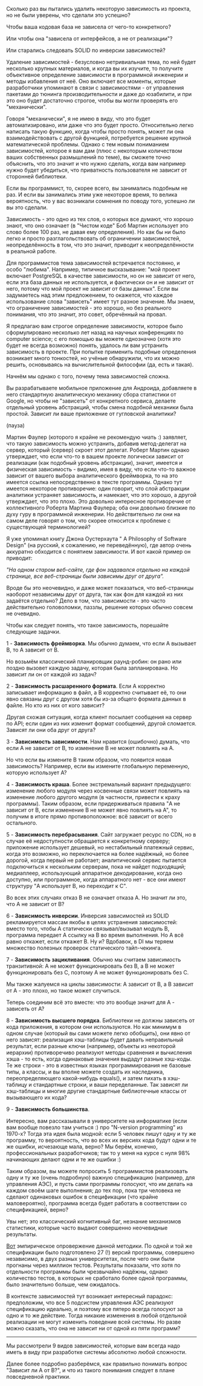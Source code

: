 Сколько раз вы пытались удалить некоторую зависимость из проекта, но не были уверены, что сделали это успешно?

Чтобы ваша кодовая база не зависела от чего-то конкретного?

Или чтобы она "зависела от интерфейсов, а не от реализации"?

Или старались следовать SOLID по инверсии зависимостей?

Удаление зависимостей - безусловно нетривиальная тема, по ней будет несколько крупных материалов, и когда вы их изучите, то получите объективное определение зависимости в программной инженерии и методы избавления от неё. Оно включает все моменты, которые разработчики упоминают в связи с зависимостями - от управления пакетами до тюнинга производительности и даже до юзабилити, и при это оно будет достаточно строгое, чтобы вы могли проверять его "механически".

Говоря "механически", я не имею в виду, что это будет автоматизировано, или даже что это будет просто. Относительно легко написать такую функцию, когда чтобы просто понять, может ли она взаимодействовать с другой функцией, потребуется решение крупной математической проблемы. Однако с тем новым пониманием зависимостей, которое я вам дам (плюс с некоторым количеством ваших собственных размышлений по теме), вы сможете точно объяснить, что это значит и что нужно сделать, когда вам например нужно будет убедиться, что приватность пользователя не зависит от сторонней библиотеки.

Если вы программист, то, скорее всего, вы занимались подобным не раз. И если вы занимались этим уже некоторое время, то велика вероятность, что у вас возникали сомнения по поводу того, успешно ли вы это сделали.

Зависимость - это одно из тех слов, о которых все думают, что хорошо знают, что оно означает (в "Чистом коде" Боб Мартин использует это слово более 100 раз, не давая ему определения). Но как бы ни было легко и просто разглагольствовать об ограничении зависимостей, неопределённость в том, что это значит, приводит к неопределённости в реальной работе.

Для программистов тема зависимостей встречается постоянно, и особо "любима". Например, типичное высказывание: "мой проект включает PostgreSQL в качестве зависимости, но он не зависит от него, если эта база данных не используется, и фактически он и не зависит от него, потому что мой проект не зависит от базы данных". Если вы задумаетесь над этим предложением, то окажется, что каждое использование слова "зависеть" имеет тут разное значение. Мы знаем, что ограничение зависимостей - это хорошо, но без реального понимания, что это значит, это совет, обречённый на провал.

Я предлагаю вам строгое определение зависимости, которое было сформулировано несколько лет назад на научных конференциях по computer science; с его помощью вы можете однозначно (хотя это будет не всегда возможно) понять, удалось ли вам устранить зависимость в проекте. При попытке применить подобные определения возникает много тонкостей, но учёные обнаружили, что их можно решить, основываясь на вычислительной философии (да, есть и такая).

Начнём мы однако с того, почему тема зависимостей сложна. 

Вы разрабатываете мобильное приложение для Андроида, добавляете в него стандартную аналитическую механику сбора статистики от Google, но чтобы не "зависеть" от конкретного сервиса, делаете отдельный уровень абстракций, чтобы смена подобной механики была простой. Зависит ли ваше приложение от гугловской аналитики?

(пауза)

Мартин Фаулер (которого я крайне не рекомендую чиать :) заявляет, что такую зависимость можно устранить, добавив метод-делегат на сервер, который (сервер) скроет этот делегат. Роберт Мартин однако утверждает, что если что-то в вашем проекте логически зависит от реализации (как подобный уровень абстракции), значит, имеется и физическая зависимость - видимо, имея в виду, что если что-то важное зависит от вашего выбора аналитического фреймворка, то на это имеется ссылка непосредственно в тексте программы. Однако тут имеется некоторое противоречие: один говорит, что слой абстракции аналитики устраняет зависимость, и намекает, что это хорошо, а другой утверждает, что это плохо. Это довольно интересное противоречие от коллективного Роберта Мартина Фаулера; оба они довольно близкие по духу гуру в программной инженерии. Но действительно ли они на самом деле говорят о том, что скорее относится к проблеме с существующей терминологией?

Я уже упоминал книгу Джона Оустерхаута " A Philosophy of Software Design" (на русский, к сожалению, не переведённую), где автор очень аккуратно обходится с понятием зависимости. И вот какой пример он приводит:

*"На одном старом веб-сайте, где фон задавался отдельно на каждой странице, все веб-страницы были зависимы друг от друга".*

Вроде бы это неочевидно, и даже может показаться, что веб-страницы наоборот независимы друг от друга, так как фон для каждой из них задаётся отдельно? Дело в том, что зависимости - это часто действительно головоломки, паззлы, решение которых обычно совсем не очевидно.

Чтобы как следует понять, что такое зависимость, порешайте следующие задачки. 

1 - **Зависимость фреймворка**. Мы обычно думаем, что если A вызывает B, то A зависит от B.

Но возьмём классический планировщик раунд-робин: он рано или поздно вызовет каждую задачу, которая была запланирована. Но зависит ли он от каждой из задач?

2 - **Зависимость расшаренного формата**. Если A корректно записывает информацию в файл, а B корректно считывает её, то они явно связаны друг с другом хотя бы из-за общего формата данных в файле. Но кто из них от кого зависит?

Другая схожая ситуация, когда клиент посылает сообщения на сервер по API; если один из них изменит формат сообщений, другой сломается. Зависят ли они оба друг от друга?

3 - **Зависимость зависимости**. Нам нравится (ошибочно) думать, что если A не зависит от B, то изменение B не может повлиять на A.

Но что если вы измените B таким образом, что появится новая зависимость? Например, если вы измените глобальную переменную, которую использует A? 

4 - **Зависимость краша**. Более экстремальный вариант предыдущего: изменение любого модуля через косвенные связи может повлиять на изменение любого другого модуля (в частности, привести к краху программы). Таким образом, если придерживаться правила "A не зависит от B, если изменение B не может явно повлиять на A", то получим в итоге прямо противоположное: всё зависит от всего остального.

5 - **Зависимость перебрасывания**. Сайт загружает ресурс по CDN, но в случае её недоступности обращается к конкретному серверу; приложение использует дешевый, но нестабильный платежный сервис, когда это возможно, но переключается на более надёжный, но более дорогой, когда первый не работает; аналитический сервис пытается подключиться к нескольким серверам, пока не найдет подходящий; медиаплеер, использующий аппаратное декодирование, когда оно доступно, или программное, когда аппаратного нет - все они имеют структуру "A использует B, но переходит к C".

Во всех этих случаях отказ B не означает отказа A. Но значит ли это, что A не зависит от B?

6 - **Зависимость инверсии**. Инверсия зависимостей из SOLID рекламируется массам якобы в целях устранения зависимостей: вместо того, чтобы A статически связывал/вызывал модуль B, программа передает A ссылку на B во время выполнения. Но A всё равно откажет, если откажет B. Ну и? Вдобавок, в DI мы теряем множество полезных проверок статического тайп-чекинга. 

7 - **Зависимость зацикливания**. Обычно мы считаем зависимость транзитивной: A не может функционировать без B, а B не может функционировать без C, поэтому A не может функционировать без C.

Мы также жалуемся на циклы зависимости: A зависит от B, а B зависит от A - это плохо, но такое может случиться.

Теперь соединим всё это вместе: что это вообще значит для А - зависеть от А?

8 - **Зависимость высшего порядка**. Библиотеки не должны зависеть от кода приложения, в котором они используются. Но как минимум в одном случае (который вы сами можете легко обобщить), они явно от него зависят: реализация хэш-таблицы будет давать неправильный результат, если разные ключи (например, объекты из некоторой иерархии) противоречиво реализуют методы сравнения и вычисления хэша - то есть, когда одинаковые значения выдадут разные хэш-коды. Те же строки - это в известных языках программирования не базовые типы, а классы, и вы вполне можете создать их наследника, переопределяющего какой-нибудь equals(), и затем пихать в хэш-таблицу и стандартные строки, и ваши переделанные. Так зависят ли хэш-таблицы и многие другие стандартные библиотечные классы от вызывающего их кода? 

9 - **Зависимость большинства**.

Интересно, вам рассказывали в университете на информатике (если вам вообще повезло там учиться :) про "N-version programming" из 1970-х? Тогда эта идея была модной: если 5 человек пишут одну и ту же программу, то вероятность, что во всех их версиях кода будут одни и те же ошибки, исчезающе мала, верно? Мы берём, конечно, профессиональных разработчиков; так то у меня на курсе с нуля 98% начинающих делают одни и те же ошибки :)

Таким образом, вы можете попросить 5 программистов реализовать одну и ту же (очень подробную) важную спецификацию (например, для управления АЭС), и пусть сами программы голосуют, что им делать на каждом своём шаге выполнения; до тех пор, пока три человека не сделают одинаковых ошибок в спецификации (что крайне маловероятно), программа всегда будет работать в соответствии со спецификацией, верно?

Увы нет; это классический когнитивный баг, незнание механизмов статистики, которые часто выдают совершенно неочевидные результаты.

[Вот](https://ieeexplore.ieee.org/document/6312924) эмпирическое опровержение данной методики. По одной и той же спецификации было подготовлено 27 (!) версий программы, совершено независимо, в двух разных университетах, после чего они были прогнаны через миллион тестов. Результаты показали, что хотя по отдельности программы были чрезвычайно надёжны, однако количество тестов, в которых не сработало более одной программы, было значительно больше, чем ожидалось.

В контексте зависимостей тут возникает интересный парадокс: предположим, что все 5 подсистем управления АЭС реализуют спецификацию идеально, и поэтому все пятеро всегда голосуют за одно и то же действие. Тогда никакие изменения в любой отдельной реализации не могут изменить поведение всей системы. Но разве можно сказать, что она не зависит ни от одной из пяти программ?

---

Мы рассмотрели 9 видов зависимостей, которые вам всегда надо иметь в виду при разработке системы абсолютно любой сложности.

Далее более подробно разберёмся, как правильно понимать вопрос "Зависит ли А от B?", и что из такого понимания следует в плане повседневной практики. 
